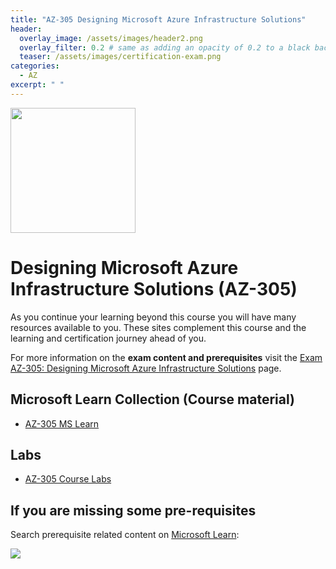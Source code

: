 ```yaml
---
title: "AZ-305 Designing Microsoft Azure Infrastructure Solutions"
header:
  overlay_image: /assets/images/header2.png
  overlay_filter: 0.2 # same as adding an opacity of 0.2 to a black background
  teaser: /assets/images/certification-exam.png
categories:
  - AZ
excerpt: " "
---
```

<img src="../../assets/images/certification-exam.png" width="200" height="200">

# Designing Microsoft Azure Infrastructure Solutions (AZ-305)

As you continue your learning beyond this course you will have many resources available to you. These sites complement this course and the learning and certification journey ahead of you.

For more information on the **exam content and prerequisites** visit the [Exam AZ-305: Designing Microsoft Azure Infrastructure Solutions](https://learn.microsoft.com/en-us/certifications/exams/az-305) page.

## Microsoft Learn Collection (Course material)
- [AZ-305 MS Learn](https://aka.ms/courseAZ-305)

## Labs
- [AZ-305 Course Labs](https://aka.ms/az305labs)

## If you are missing some pre-requisites
Search prerequisite related content on [Microsoft Learn](https://learn.microsoft.com/en-us/training/browse/):

<img src="../../assets/images/learn-search.png">